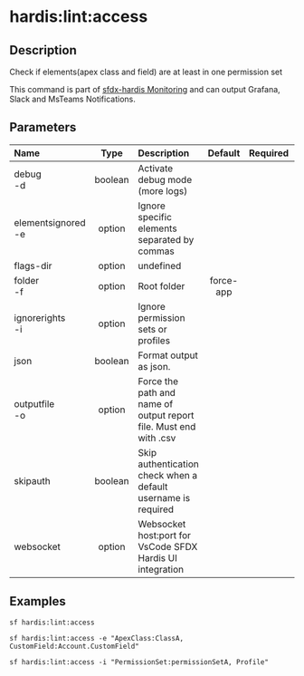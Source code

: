 <!-- This file has been generated with command 'sf hardis:doc:plugin:generate'. Please do not update it manually or it may be overwritten -->
# hardis:lint:access

## Description

Check if elements(apex class and field) are at least in one permission set
  
This command is part of [sfdx-hardis Monitoring](https://sfdx-hardis.cloudity.com/salesforce-monitoring-missing-access/) and can output Grafana, Slack and MsTeams Notifications.


## Parameters

| Name                   |  Type   | Description                                                       |  Default  | Required | Options |
|:-----------------------|:-------:|:------------------------------------------------------------------|:---------:|:--------:|:-------:|
| debug<br/>-d           | boolean | Activate debug mode (more logs)                                   |           |          |         |
| elementsignored<br/>-e | option  | Ignore specific elements separated by commas                      |           |          |         |
| flags-dir              | option  | undefined                                                         |           |          |         |
| folder<br/>-f          | option  | Root folder                                                       | force-app |          |         |
| ignorerights<br/>-i    | option  | Ignore permission sets or profiles                                |           |          |         |
| json                   | boolean | Format output as json.                                            |           |          |         |
| outputfile<br/>-o      | option  | Force the path and name of output report file. Must end with .csv |           |          |         |
| skipauth               | boolean | Skip authentication check when a default username is required     |           |          |         |
| websocket              | option  | Websocket host:port for VsCode SFDX Hardis UI integration         |           |          |         |

## Examples

```shell
sf hardis:lint:access
```

```shell
sf hardis:lint:access -e "ApexClass:ClassA, CustomField:Account.CustomField"
```

```shell
sf hardis:lint:access -i "PermissionSet:permissionSetA, Profile"
```


